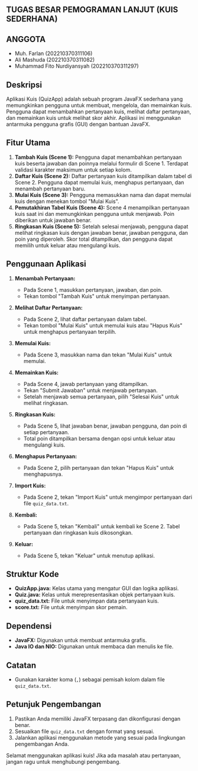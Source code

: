 ## TUGAS BESAR PEMOGRAMAN LANJUT (KUIS SEDERHANA)

## ANGGOTA

- Muh. Farlan (202210370311106)
- Ali Mashuda (202210370311082)
- Muhammad Fito Nurdiyansyah (202210370311297)

## Deskripsi
Aplikasi Kuis (QuizApp) adalah sebuah program JavaFX sederhana yang memungkinkan pengguna untuk membuat, mengelola, dan memainkan kuis. Pengguna dapat menambahkan pertanyaan kuis, melihat daftar pertanyaan, dan memainkan kuis untuk melihat skor akhir. Aplikasi ini menggunakan antarmuka pengguna grafis (GUI) dengan bantuan JavaFX.

## Fitur Utama
1. **Tambah Kuis (Scene 1):** Pengguna dapat menambahkan pertanyaan kuis beserta jawaban dan poinnya melalui formulir di Scene 1. Terdapat validasi karakter maksimum untuk setiap kolom.
2. **Daftar Kuis (Scene 2):** Daftar pertanyaan kuis ditampilkan dalam tabel di Scene 2. Pengguna dapat memulai kuis, menghapus pertanyaan, dan menambah pertanyaan baru.
3. **Mulai Kuis (Scene 3):** Pengguna memasukkan nama dan dapat memulai kuis dengan menekan tombol "Mulai Kuis".
4. **Pemutakhiran Tabel Kuis (Scene 4):** Scene 4 menampilkan pertanyaan kuis saat ini dan memungkinkan pengguna untuk menjawab. Poin diberikan untuk jawaban benar.
5. **Ringkasan Kuis (Scene 5):** Setelah selesai menjawab, pengguna dapat melihat ringkasan kuis dengan jawaban benar, jawaban pengguna, dan poin yang diperoleh. Skor total ditampilkan, dan pengguna dapat memilih untuk keluar atau mengulangi kuis.

## Penggunaan Aplikasi
1. **Menambah Pertanyaan:**
    - Pada Scene 1, masukkan pertanyaan, jawaban, dan poin.
    - Tekan tombol "Tambah Kuis" untuk menyimpan pertanyaan.

2. **Melihat Daftar Pertanyaan:**
    - Pada Scene 2, lihat daftar pertanyaan dalam tabel.
    - Tekan tombol "Mulai Kuis" untuk memulai kuis atau "Hapus Kuis" untuk menghapus pertanyaan terpilih.

3. **Memulai Kuis:**
    - Pada Scene 3, masukkan nama dan tekan "Mulai Kuis" untuk memulai.

4. **Memainkan Kuis:**
    - Pada Scene 4, jawab pertanyaan yang ditampilkan.
    - Tekan "Submit Jawaban" untuk menjawab pertanyaan.
    - Setelah menjawab semua pertanyaan, pilih "Selesai Kuis" untuk melihat ringkasan.

5. **Ringkasan Kuis:**
    - Pada Scene 5, lihat jawaban benar, jawaban pengguna, dan poin di setiap pertanyaan.
    - Total poin ditampilkan bersama dengan opsi untuk keluar atau mengulangi kuis.

6. **Menghapus Pertanyaan:**
    - Pada Scene 2, pilih pertanyaan dan tekan "Hapus Kuis" untuk menghapusnya.

7. **Import Kuis:**
    - Pada Scene 2, tekan "Import Kuis" untuk mengimpor pertanyaan dari file `quiz_data.txt`.

8. **Kembali:**
    - Pada Scene 5, tekan "Kembali" untuk kembali ke Scene 2. Tabel pertanyaan dan ringkasan kuis dikosongkan.

9. **Keluar:**
    - Pada Scene 5, tekan "Keluar" untuk menutup aplikasi.

## Struktur Kode
- **QuizApp.java:** Kelas utama yang mengatur GUI dan logika aplikasi.
- **Quiz.java:** Kelas untuk merepresentasikan objek pertanyaan kuis.
- **quiz_data.txt:** File untuk menyimpan data pertanyaan kuis.
- **score.txt:** File untuk menyimpan skor pemain.

## Dependensi
- **JavaFX:** Digunakan untuk membuat antarmuka grafis.
- **Java IO dan NIO:** Digunakan untuk membaca dan menulis ke file.

## Catatan
- Gunakan karakter koma (`,`) sebagai pemisah kolom dalam file `quiz_data.txt`.

## Petunjuk Pengembangan
1. Pastikan Anda memiliki JavaFX terpasang dan dikonfigurasi dengan benar.
2. Sesuaikan file `quiz_data.txt` dengan format yang sesuai.
3. Jalankan aplikasi menggunakan metode yang sesuai pada lingkungan pengembangan Anda.

Selamat menggunakan aplikasi kuis! Jika ada masalah atau pertanyaan, jangan ragu untuk menghubungi pengembang.